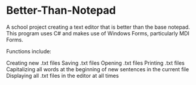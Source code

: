 # Better-Than-Notepad
A school project creating a text editor that is better than the base notepad.
This program uses C# and makes use of Windows Forms, particularly MDI Forms.

Functions include: 

Creating new .txt files
Saving .txt files 
Opening .txt files
Printing .txt files
Capitalizing all words at the beginning of new sentences in the current file
Displaying all .txt files in the editor at all times

